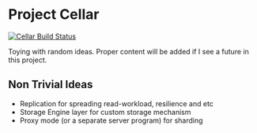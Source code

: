 # Project Cellar

[![Cellar Build Status](https://travis-ci.org/tmaesaka/cellar.svg?branch=master)](https://travis-ci.org/tmaesaka/cellar)

Toying with random ideas. Proper content will be added if I see a future in this project.

## Non Trivial Ideas

- Replication for spreading read-workload, resilience and etc
- Storage Engine layer for custom storage mechanism
- Proxy mode (or a separate server program) for sharding
